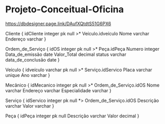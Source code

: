 # Projeto-Conceitual-Oficina

https://dbdesigner.page.link/DAufXQtdtS51G6PX6

Cliente { idCliente integer pk null >* Veículo.idveículo Nome varchar Endereço varchar }

Ordem_de_Serviço { idOS integer pk null >* Peça.idPeça Numero integer Data_de_emissão date Valor_Total decimal status varchar data_de_conclusão date }

Veículo { idveículo varchar pk null >* Serviço.idServico Placa varchar unique Ano varchar }

Mecânico { idMecanico integer pk null >* Ordem_de_Serviço.idOS Nome varchar Endereço varchar Especialidade varchar }

Serviço { idServico integer pk null *> Ordem_de_Serviço.idOS Descrição varchar Valor varchar }

Peça { idPeça integer pk null Descrição varchar Valor decimal }
